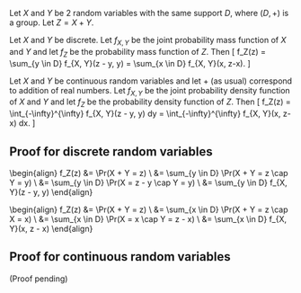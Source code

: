 Let $X$ and $Y$ be 2 random variables with the same support $D$,
where $(D, +)$ is a group. Let $Z = X + Y$.

Let $X$ and $Y$ be discrete. Let $f_{X,Y}$ be the joint probability mass function of $X$ and $Y$
and let $f_Z$ be the probability mass function of $Z$. Then
\[ f_Z(z) = \sum_{y \in D} f_{X, Y}(z - y, y) = \sum_{x \in D} f_{X, Y}(x, z-x). \]

Let $X$ and $Y$ be continuous random variables
and let $+$ (as usual) correspond to addition of real numbers.
Let $f_{X,Y}$ be the joint probability density function of $X$ and $Y$
and let $f_Z$ be the probability density function of $Z$. Then
\[ f_Z(z) = \int_{-\infty}^{\infty} f_{X, Y}(z - y, y) dy
    = \int_{-\infty}^{\infty} f_{X, Y}(x, z-x) dx. \]

## Proof for discrete random variables

\begin{align}
f_Z(z) &= \Pr(X + Y = z)
\\ &= \sum_{y \in D} \Pr(X + Y = z \cap Y = y)
\\ &= \sum_{y \in D} \Pr(X = z - y \cap Y = y)
\\ &= \sum_{y \in D} f_{X, Y}(z - y, y)
\end{align}

\begin{align}
f_Z(z) &= \Pr(X + Y = z)
\\ &= \sum_{x \in D} \Pr(X + Y = z \cap X = x)
\\ &= \sum_{x \in D} \Pr(X = x \cap Y = z - x)
\\ &= \sum_{x \in D} f_{X, Y}(x, z - x)
\end{align}

## Proof for continuous random variables

<span class="text-danger">(Proof pending)</span>
